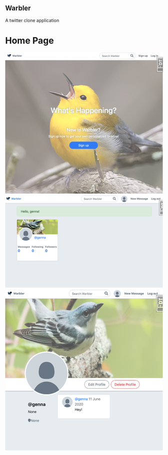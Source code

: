 ## Warbler
A twitter clone application

# Home Page
![website homepage](./static/images/home.png)
![website loggedin](./static/images/loggedin.png)
![website loggedin](./static/images/profile.png)
